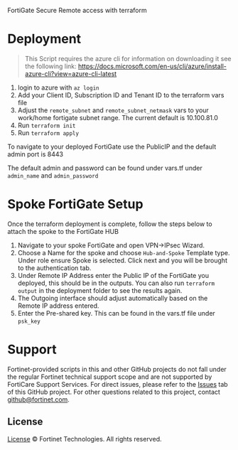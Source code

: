 FortiGate Secure Remote access with terraform

# Deployment

> This Script requires the azure cli for information on downloading it see the following link: https://docs.microsoft.com/en-us/cli/azure/install-azure-cli?view=azure-cli-latest

1. login to azure with `az login`<br>
2. Add your Client ID, Subscription ID and Tenant ID to the terraform vars file<br>
3. Adjust the `remote_subnet` and `remote_subnet_netmask` vars to your work/home fortigate subnet range. The current default is 10.100.81.0
4. Run `terraform init`<br>
5. Run `terraform apply`<br>

To navigate to your deployed FortiGate use the PublicIP and the default admin port is 8443

The default admin and password can be found under vars.tf under `admin_name` and `admin_password`

# Spoke FortiGate Setup

Once the terraform deployment is complete, follow the steps below to attach the spoke to the FortiGate HUB

1. Navigate to your spoke FortiGate and open VPN->IPsec Wizard.
2. Choose a Name for the spoke and choose `Hub-and-Spoke` Template type.
   Under role ensure Spoke is selected. Click next and you will be brought to the authentication tab.
3. Under Remote IP Address enter the Public IP of the FortiGate you deployed, this should be in the outputs. You can also run `terraform output` in the deployment folder to see the results again.
4. The Outgoing interface should adjust automatically based on the Remote IP address entered.
5. Enter the Pre-shared key. This can be found in the vars.tf file under `psk_key`

# Support

Fortinet-provided scripts in this and other GitHub projects do not fall under the regular Fortinet technical support scope and are not supported by FortiCare Support Services.
For direct issues, please refer to the [Issues](https://github.com/fortinet/load-balancer-rule-sync/issues) tab of this GitHub project.
For other questions related to this project, contact [github@fortinet.com](mailto:github@fortinet.com).

## License

[License](./LICENSE) © Fortinet Technologies. All rights reserved.
